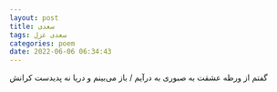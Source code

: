 ```yaml
---
layout: post
title: سعدی
tags: سعدی غزل
categories: poem
date: 2022-06-06 06:34:43
---
```


گفتم از ورطه عشقت به صبوری به درآیم / باز می‌بینم و دریا نه پدیدست کرانش
